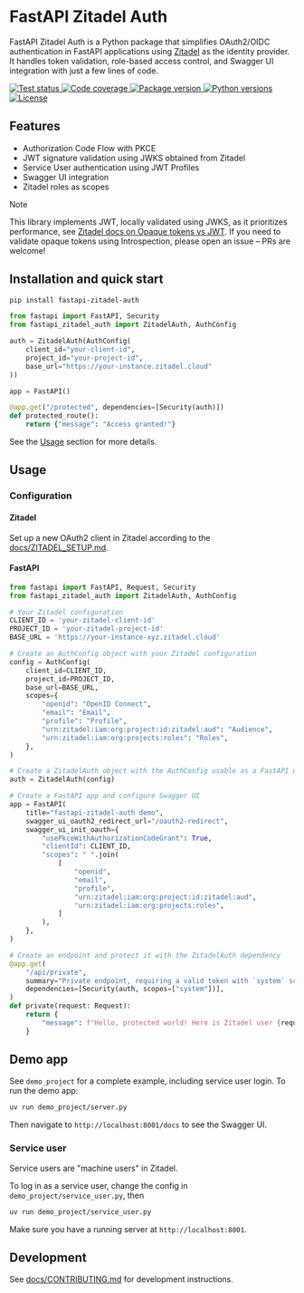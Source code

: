 # FastAPI Zitadel Auth

FastAPI Zitadel Auth is a Python package that simplifies OAuth2/OIDC authentication in FastAPI applications 
using [Zitadel](https://zitadel.com/) as the identity provider.
It handles token validation, role-based access control, and Swagger UI integration with just a few lines of code.

<a href="https://github.com/cleanenergyexchange/fastapi-zitadel-auth/actions/workflows/test.yml" target="_blank">
    <img src="https://github.com/cleanenergyexchange/fastapi-zitadel-auth/actions/workflows/test.yml/badge.svg" alt="Test status">
</a>
<a href="https://codecov.io/gh/cleanenergyexchange/fastapi-zitadel-auth">
    <img src="https://codecov.io/gh/cleanenergyexchange/fastapi-zitadel-auth/graph/badge.svg?token=A3TSXDVLQT" alt="Code coverage"/> 
</a>
<a href="https://pypi.org/pypi/fastapi-zitadel-auth">
    <img src="https://img.shields.io/pypi/v/fastapi-zitadel-auth.svg?logo=pypi&logoColor=white&label=pypi" alt="Package version">
</a>
<a href="https://python.org">
    <img src="https://img.shields.io/badge/python-v3.10+-blue.svg?logo=python&logoColor=white&label=python" alt="Python versions">
</a>
<a href="https://github.com/cleanenergyexchange/fastapi-zitadel-auth/blob/main/LICENSE">
    <img src="https://badgen.net/github/license/cleanenergyexchange/fastapi-zitadel-auth/" alt="License"/>
</a>


## Features

* Authorization Code Flow with PKCE
* JWT signature validation using JWKS obtained from Zitadel
* Service User authentication using JWT Profiles
* Swagger UI integration
* Zitadel roles as scopes


> [!NOTE]
> This library implements JWT, locally validated using JWKS, as it prioritizes performance, 
> see [Zitadel docs on Opaque tokens vs JWT](https://zitadel.com/docs/concepts/knowledge/opaque-tokens#use-cases-and-trade-offs).
> If you need to validate opaque tokens using Introspection, please open an issue – PRs are welcome!


## Installation and quick start

```bash
pip install fastapi-zitadel-auth
```

```python
from fastapi import FastAPI, Security
from fastapi_zitadel_auth import ZitadelAuth, AuthConfig

auth = ZitadelAuth(AuthConfig(
    client_id="your-client-id",
    project_id="your-project-id",
    base_url="https://your-instance.zitadel.cloud"
))

app = FastAPI()

@app.get("/protected", dependencies=[Security(auth)])
def protected_route():
    return {"message": "Access granted!"}
```

See the [Usage](#usage) section for more details.

## Usage

### Configuration

#### Zitadel

Set up a new OAuth2 client in Zitadel according to the [docs/ZITADEL_SETUP.md](docs/ZITADEL_SETUP.md).

#### FastAPI

```python
from fastapi import FastAPI, Request, Security
from fastapi_zitadel_auth import ZitadelAuth, AuthConfig

# Your Zitadel configuration
CLIENT_ID = 'your-zitadel-client-id'
PROJECT_ID = 'your-zitadel-project-id'
BASE_URL = 'https://your-instance-xyz.zitadel.cloud'

# Create an AuthConfig object with your Zitadel configuration
config = AuthConfig(
    client_id=CLIENT_ID,
    project_id=PROJECT_ID,
    base_url=BASE_URL,
    scopes={
        "openid": "OpenID Connect",
        "email": "Email",
        "profile": "Profile",
        "urn:zitadel:iam:org:project:id:zitadel:aud": "Audience",
        "urn:zitadel:iam:org:projects:roles": "Roles",
    },
)

# Create a ZitadelAuth object with the AuthConfig usable as a FastAPI dependency
auth = ZitadelAuth(config)

# Create a FastAPI app and configure Swagger UI
app = FastAPI(
    title="fastapi-zitadel-auth demo",
    swagger_ui_oauth2_redirect_url="/oauth2-redirect",
    swagger_ui_init_oauth={
        "usePkceWithAuthorizationCodeGrant": True,
        "clientId": CLIENT_ID,
        "scopes": " ".join(
            [
                "openid",
                "email",
                "profile",
                "urn:zitadel:iam:org:project:id:zitadel:aud",
                "urn:zitadel:iam:org:projects:roles",
            ]
        ),
    },
)

# Create an endpoint and protect it with the ZitadelAuth dependency
@app.get(
    "/api/private",
    summary="Private endpoint, requiring a valid token with `system` scope",
    dependencies=[Security(auth, scopes=["system"])],
)
def private(request: Request):
    return {
        "message": f"Hello, protected world! Here is Zitadel user {request.state.user.user_id}"
    }

```

## Demo app

See `demo_project` for a complete example, including service user login. To run the demo app:

```bash
uv run demo_project/server.py
```

Then navigate to `http://localhost:8001/docs` to see the Swagger UI.


### Service user

Service users are "machine users" in Zitadel.

To log in as a service user, change the config in `demo_project/service_user.py`, then

```bash
uv run demo_project/service_user.py
```

Make sure you have a running server at `http://localhost:8001`.

## Development

See [docs/CONTRIBUTING.md](docs/CONTRIBUTING.md) for development instructions.